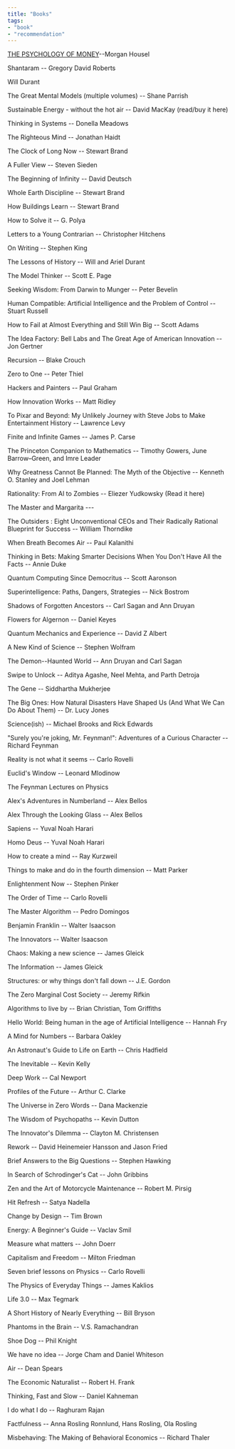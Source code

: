 ```yaml
---
title: "Books"
tags:
- "book"
- "recommendation"
---
```


[THE PSYCHOLOGY OF MONEY](https://www.amazon.in/PSYCHOLOGY-MONEY-DELUXE-Morgan-Housel/dp/9390166934/ref=tmm_hrd_swatch_0?_encoding=UTF8&qid=&sr=)--Morgan Housel

Shantaram -- Gregory David Roberts  
  
Will Durant  
  
The Great Mental Models (multiple volumes) -- Shane Parrish  
  
Sustainable Energy - without the hot air -- David MacKay (read/buy it here)  
  
Thinking in Systems -- Donella Meadows  
  
The Righteous Mind -- Jonathan Haidt  
  
The Clock of Long Now -- Stewart Brand  
  
A Fuller View -- Steven Sieden  
  
The Beginning of Infinity -- David Deutsch  
  
Whole Earth Discipline -- Stewart Brand  
  
How Buildings Learn -- Stewart Brand  
  
How to Solve it -- G. Polya  
  
Letters to a Young Contrarian -- Christopher Hitchens  
  
On Writing -- Stephen King  
  
The Lessons of History -- Will and Ariel Durant  
  
The Model Thinker -- Scott E. Page  
  
Seeking Wisdom: From Darwin to Munger -- Peter Bevelin  
  
Human Compatible: Artificial Intelligence and the Problem of Control -- Stuart Russell  
  
How to Fail at Almost Everything and Still Win Big -- Scott Adams  
  
The Idea Factory: Bell Labs and The Great Age of American Innovation -- Jon Gertner  
  
Recursion -- Blake Crouch  
  
Zero to One -- Peter Thiel  
  
Hackers and Painters -- Paul Graham  
  
How Innovation Works -- Matt Ridley  
  
To Pixar and Beyond: My Unlikely Journey with Steve Jobs to Make Entertainment History -- Lawrence Levy  
  
Finite and Infinite Games -- James P. Carse  
  
The Princeton Companion to Mathematics -- Timothy Gowers, June Barrow–Green, and Imre Leader  
  
Why Greatness Cannot Be Planned: The Myth of the Objective -- Kenneth O. Stanley and Joel Lehman  
  
Rationality: From AI to Zombies -- Eliezer Yudkowsky (Read it here)  
  
The Master and Margarita ---  
  
The Outsiders : Eight Unconventional CEOs and Their Radically Rational Blueprint for Success -- William Thorndike  
  
When Breath Becomes Air -- Paul Kalanithi  
  
Thinking in Bets: Making Smarter Decisions When You Don't Have All the Facts -- Annie Duke  
  
Quantum Computing Since Democritus -- Scott Aaronson  
  
Superintelligence: Paths, Dangers, Strategies -- Nick Bostrom  
  
Shadows of Forgotten Ancestors -- Carl Sagan and Ann Druyan  
  
Flowers for Algernon -- Daniel Keyes  
  
Quantum Mechanics and Experience -- David Z Albert  
  
A New Kind of Science -- Stephen Wolfram  
  
The Demon--Haunted World -- Ann Druyan and Carl Sagan  
  
Swipe to Unlock -- Aditya Agashe, Neel Mehta, and Parth Detroja  
  
The Gene -- Siddhartha Mukherjee  
  
The Big Ones: How Natural Disasters Have Shaped Us (And What We Can Do About Them) -- Dr. Lucy Jones  
  
Science(ish) -- Michael Brooks and Rick Edwards  
  
"Surely you're joking, Mr. Feynman!": Adventures of a Curious Character -- Richard Feynman  
  
Reality is not what it seems -- Carlo Rovelli  
  
Euclid's Window -- Leonard Mlodinow  
  
The Feynman Lectures on Physics  
  
Alex's Adventures in Numberland -- Alex Bellos  
  
Alex Through the Looking Glass -- Alex Bellos  
  
Sapiens -- Yuval Noah Harari  
  
Homo Deus -- Yuval Noah Harari  
  
How to create a mind -- Ray Kurzweil  
  
Things to make and do in the fourth dimension -- Matt Parker  
  
Enlightenment Now -- Stephen Pinker  
  
The Order of Time -- Carlo Rovelli  
  
The Master Algorithm -- Pedro Domingos  
  
Benjamin Franklin -- Walter Isaacson  
  
The Innovators -- Walter Isaacson  
  
Chaos: Making a new science -- James Gleick  
  
The Information -- James Gleick  
  
Structures: or why things don't fall down -- J.E. Gordon  
  
The Zero Marginal Cost Society -- Jeremy Rifkin  
  
Algorithms to live by -- Brian Christian, Tom Griffiths  
  
Hello World: Being human in the age of Artificial Intelligence -- Hannah Fry  
  
A Mind for Numbers -- Barbara Oakley  
  
An Astronaut's Guide to Life on Earth -- Chris Hadfield  
  
The Inevitable -- Kevin Kelly  
  
Deep Work -- Cal Newport  
  
Profiles of the Future -- Arthur C. Clarke  
  
The Universe in Zero Words -- Dana Mackenzie  
  
The Wisdom of Psychopaths -- Kevin Dutton  
  
The Innovator's Dilemma -- Clayton M. Christensen  
  
Rework -- David Heinemeier Hansson and Jason Fried  
  
Brief Answers to the Big Questions -- Stephen Hawking  
  
In Search of Schrodinger's Cat -- John Gribbins  
  
Zen and the Art of Motorcycle Maintenance -- Robert M. Pirsig  
  
Hit Refresh -- Satya Nadella  
  
Change by Design -- Tim Brown  
  
Energy: A Beginner's Guide -- Vaclav Smil  
  
Measure what matters -- John Doerr  
  
Capitalism and Freedom -- Milton Friedman  
  
Seven brief lessons on Physics -- Carlo Rovelli  
  
The Physics of Everyday Things -- James Kaklios  
  
Life 3.0 -- Max Tegmark  
  
A Short History of Nearly Everything -- Bill Bryson  
  
Phantoms in the Brain -- V.S. Ramachandran  
  
Shoe Dog -- Phil Knight  
  
We have no idea -- Jorge Cham and Daniel Whiteson  
  
Air -- Dean Spears  
  
The Economic Naturalist -- Robert H. Frank  
  
Thinking, Fast and Slow -- Daniel Kahneman  
  
I do what I do -- Raghuram Rajan  
  
Factfulness -- Anna Rosling Ronnlund, Hans Rosling, Ola Rosling  
  
Misbehaving: The Making of Behavioral Economics -- Richard Thaler